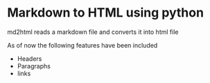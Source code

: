 # Markdown to HTML using python

md2html reads a markdown file and converts it into html file

As of now the following features have been included
- Headers
- Paragraphs
- links
